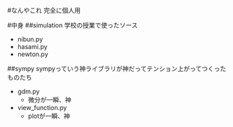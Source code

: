 #なんやこれ
完全に個人用

#中身
##simulation
学校の授業で使ったソース
* nibun.py
* hasami.py
* newton.py

##sympy
sympyっていう神ライブラリが神だってテンション上がってつくったものたち
* gdm.py
  * 微分が一瞬、神
* view_function.py
  * plotが一瞬、神
